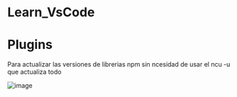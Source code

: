# Learn_VsCode



# Plugins


Para actualizar las versiones de librerias npm sin ncesidad de usar el ncu -u que actualiza todo

![image](https://github.com/learning-guides/Learn_VsCode/assets/141972615/008884fe-aeb4-4270-9f32-4607fe977088)
